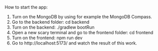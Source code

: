How to start the app:

1. Turn on the MongoDB by using for example the MongoDB Compass.
2. Go to the backend folder: cd backend
3. Turn on the backend: ./gradlew bootRun
4. Open a new scary terminal and go to the frontend folder: cd frontend
5. Turn on the frontend: npm run dev
6. Go to http://localhost:5173/ and watch the result of this work.
